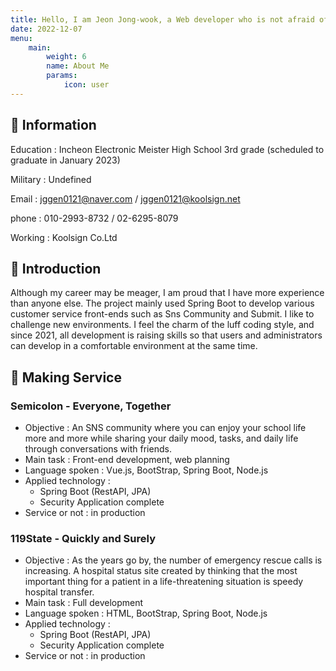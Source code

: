 ```yaml
---
title: Hello, I am Jeon Jong-wook, a Web developer who is not afraid of new environments.
date: 2022-12-07
menu:
    main: 
        weight: 6
        name: About Me
        params:
            icon: user
---
```


## 📢 Information

Education : Incheon Electronic Meister High School 3rd grade (scheduled to graduate in January 2023)

Military : Undefined

Email : jggen0121@naver.com / jggen0121@koolsign.net

phone : 010-2993-8732 / 02-6295-8079

Working : Koolsign Co.Ltd

## 📣 Introduction

Although my career may be meager, I am proud that I have more experience than anyone else. The project mainly used Spring Boot to develop various customer service front-ends such as Sns Community and Submit. I like to challenge new environments. I feel the charm of the luff coding style, and since 2021, all development is raising skills so that users and administrators can develop in a comfortable environment at the same time.

## 🎨 Making Service

### Semicolon - Everyone, Together

* Objective : An SNS community where you can enjoy your school life more and more while sharing your daily mood, tasks, and daily life through conversations with friends.
* Main task : Front-end development, web planning
* Language spoken : Vue.js, BootStrap, Spring Boot, Node.js
* Applied technology :
    * Spring Boot (RestAPI, JPA)
    * Security Application complete
* Service or not : in production

[//]: # ([Github Profile]&#40;https://github.com/jeonjongyook&#41; / )

[//]: # ([Github Reposistories]&#40;https://github.com/jeonjongyook/SemiColon&#41; )


### 119State - Quickly and Surely

* Objective : As the years go by, the number of emergency rescue calls is increasing. A hospital status site created by thinking that the most important thing for a patient in a life-threatening situation is speedy hospital transfer.
* Main task : Full development
* Language spoken : HTML, BootStrap, Spring Boot, Node.js
* Applied technology :
    * Spring Boot (RestAPI, JPA)
    * Security Application complete
* Service or not : in production
